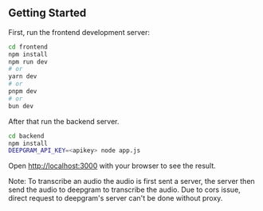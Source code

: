 ## Getting Started

First, run the frontend development server:

```bash
cd frontend
npm install
npm run dev
# or
yarn dev
# or
pnpm dev
# or
bun dev
```

After that run the backend server.

```bash
cd backend
npm install
DEEPGRAM_API_KEY=<apikey> node app.js
```

Open [http://localhost:3000](http://localhost:3000) with your browser to see the result.

Note: To transcribe an audio the audio is first sent a server, the server then
send the audio to deepgram to transcribe the audio. Due to cors issue, direct
request to deepgram's server can't be done without proxy.
